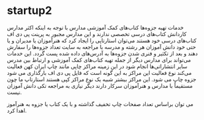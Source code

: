 # startup2
خدمات تهیه جزوه‌ها  کتاب‌های کمک آموزشی مدارس 
با توجه به اینکه اکثر مدارس کاردانش کتاب‌های درسی تخصصی ندارند و این مدارس مجبور به پرینت پی دی اف کتاب‌های درسی خود هستند می‌توان استارتاپی را ایجاد کرد که هنرآموزان یا مدیران و یا حتی خود دانش آموزان هر رشته و مدرسه با مراجعه به سایت تعداد جزوه‌ها را سفارش دهند و بعد از تکثیر و فنری شدن جزوه‌ها به آدرس‌های داده شده پست گردد.
این خدمات می‌تواند برای مدارس دیگر از جمله تهیه کتاب‌های کمک آموزشی و ارتباط بین مدرس  سایر انتشاراتی‌ها انجام شود در این زمینه مراکز چاپی مانند چاپ ایران کهن فعالیت می‌کند نوع فعالیت این مراکز به این گونه است که فایل پی دی اف بارگذاری می شود جزوه چاپ می شود.
این مراکز بیشتر شبیه یک نوع مراکز کپی هستند استارتاپ ما چون مستقیماً با مدارس و هنرآموزان سرکار دارند دیگر نیازی به مراجعه تکی دانش آموزان نیست.

می توان براساس تعداد صفحات چاپ تخفیف گذاشته و با یک کتاب یا جزوه به هنرآموز اهدا کرد.